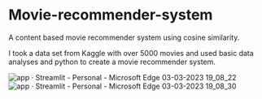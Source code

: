 ﻿# Movie-recommender-system


A content based movie recommender system using cosine similarity.


I took a data set from Kaggle with  over 5000 movies and used basic data analyses and python to create a movie recommender system. 


![app · Streamlit - Personal - Microsoft​ Edge 03-03-2023 19_08_22](https://user-images.githubusercontent.com/108003314/222736017-905cf502-d63b-4395-8b5a-7e54986272d2.png)
![app · Streamlit - Personal - Microsoft​ Edge 03-03-2023 19_08_30](https://user-images.githubusercontent.com/108003314/222736047-e4a4ca24-9a17-4fd4-bf58-412d02afa19e.png)

